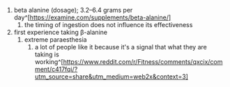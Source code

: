 1. beta alanine (dosage); 3.2–6.4 grams per day^[https://examine.com/supplements/beta-alanine/]
	1. the timing of ingestion does not influence its effectiveness
2. first experience taking β-alanine
	1. extreme paraesthesia
		1. a lot of people like it because it's a signal that what they are taking is working^[https://www.reddit.com/r/Fitness/comments/qxcix/comment/c417fqi/?utm_source=share&utm_medium=web2x&context=3]